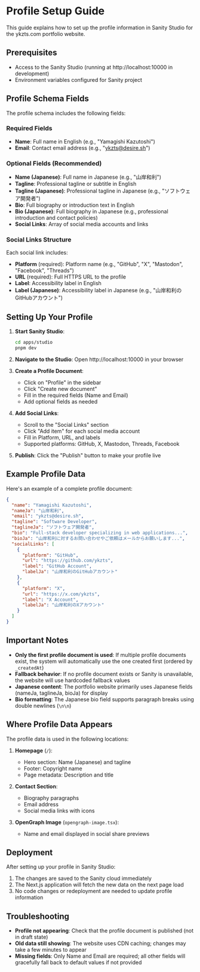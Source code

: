 # Profile Setup Guide

This guide explains how to set up the profile information in Sanity Studio for the ykzts.com portfolio website.

## Prerequisites

- Access to the Sanity Studio (running at http://localhost:10000 in development)
- Environment variables configured for Sanity project

## Profile Schema Fields

The profile schema includes the following fields:

### Required Fields

- **Name**: Full name in English (e.g., "Yamagishi Kazutoshi")
- **Email**: Contact email address (e.g., "ykzts@desire.sh")

### Optional Fields (Recommended)

- **Name (Japanese)**: Full name in Japanese (e.g., "山岸和利")
- **Tagline**: Professional tagline or subtitle in English
- **Tagline (Japanese)**: Professional tagline in Japanese (e.g., "ソフトウェア開発者")
- **Bio**: Full biography or introduction text in English
- **Bio (Japanese)**: Full biography in Japanese (e.g., professional introduction and contact policies)
- **Social Links**: Array of social media accounts and links

### Social Links Structure

Each social link includes:
- **Platform** (required): Platform name (e.g., "GitHub", "X", "Mastodon", "Facebook", "Threads")
- **URL** (required): Full HTTPS URL to the profile
- **Label**: Accessibility label in English
- **Label (Japanese)**: Accessibility label in Japanese (e.g., "山岸和利のGitHubアカウント")

## Setting Up Your Profile

1. **Start Sanity Studio**:
   ```bash
   cd apps/studio
   pnpm dev
   ```

2. **Navigate to the Studio**: Open http://localhost:10000 in your browser

3. **Create a Profile Document**:
   - Click on "Profile" in the sidebar
   - Click "Create new document"
   - Fill in the required fields (Name and Email)
   - Add optional fields as needed

4. **Add Social Links**:
   - Scroll to the "Social Links" section
   - Click "Add item" for each social media account
   - Fill in Platform, URL, and labels
   - Supported platforms: GitHub, X, Mastodon, Threads, Facebook

5. **Publish**: Click the "Publish" button to make your profile live

## Example Profile Data

Here's an example of a complete profile document:

```json
{
  "name": "Yamagishi Kazutoshi",
  "nameJa": "山岸和利",
  "email": "ykzts@desire.sh",
  "tagline": "Software Developer",
  "taglineJa": "ソフトウェア開発者",
  "bio": "Full-stack developer specializing in web applications...",
  "bioJa": "山岸和利に対するお問い合わせやご依頼はメールからお願いします...",
  "socialLinks": [
    {
      "platform": "GitHub",
      "url": "https://github.com/ykzts",
      "label": "GitHub Account",
      "labelJa": "山岸和利のGitHubアカウント"
    },
    {
      "platform": "X",
      "url": "https://x.com/ykzts",
      "label": "X Account",
      "labelJa": "山岸和利のXアカウント"
    }
  ]
}
```

## Important Notes

- **Only the first profile document is used**: If multiple profile documents exist, the system will automatically use the one created first (ordered by `_createdAt`)
- **Fallback behavior**: If no profile document exists or Sanity is unavailable, the website will use hardcoded fallback values
- **Japanese content**: The portfolio website primarily uses Japanese fields (nameJa, taglineJa, bioJa) for display
- **Bio formatting**: The Japanese bio field supports paragraph breaks using double newlines (`\n\n`)

## Where Profile Data Appears

The profile data is used in the following locations:

1. **Homepage** (`/`):
   - Hero section: Name (Japanese) and tagline
   - Footer: Copyright name
   - Page metadata: Description and title

2. **Contact Section**:
   - Biography paragraphs
   - Email address
   - Social media links with icons

3. **OpenGraph Image** (`opengraph-image.tsx`):
   - Name and email displayed in social share previews

## Deployment

After setting up your profile in Sanity Studio:

1. The changes are saved to the Sanity cloud immediately
2. The Next.js application will fetch the new data on the next page load
3. No code changes or redeployment are needed to update profile information

## Troubleshooting

- **Profile not appearing**: Check that the profile document is published (not in draft state)
- **Old data still showing**: The website uses CDN caching; changes may take a few minutes to appear
- **Missing fields**: Only Name and Email are required; all other fields will gracefully fall back to default values if not provided
